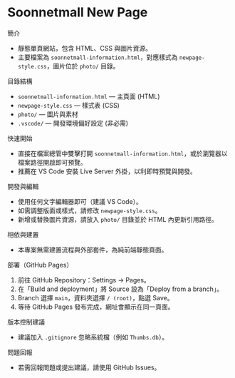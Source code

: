 # Soonnetmall New Page

簡介

- 靜態單頁網站，包含 HTML、CSS 與圖片資源。
- 主要檔案為 `soonnetmall-information.html`，對應樣式為 `newpage-style.css`，圖片位於 `photo/` 目錄。

目錄結構

- `soonnetmall-information.html` — 主頁面 (HTML)
- `newpage-style.css` — 樣式表 (CSS)
- `photo/` — 圖片與素材
- `.vscode/` — 開發環境偏好設定 (非必需)

快速開始

- 直接在檔案總管中雙擊打開 `soonnetmall-information.html`，或於瀏覽器以檔案路徑開啟即可預覽。
- 推薦在 VS Code 安裝 Live Server 外掛，以利即時預覽與開發。

開發與編輯

- 使用任何文字編輯器即可（建議 VS Code）。
- 如需調整版面或樣式，請修改 `newpage-style.css`。
- 新增或替換圖片資源，請放入 `photo/` 目錄並於 HTML 內更新引用路徑。

相依與建置

- 本專案無需建置流程與外部套件，為純前端靜態頁面。

部署（GitHub Pages）

1. 前往 GitHub Repository：Settings → Pages。
2. 在「Build and deployment」將 Source 設為「Deploy from a branch」。
3. Branch 選擇 `main`，資料夾選擇 `/ (root)`，點選 Save。
4. 等待 GitHub Pages 發布完成，網址會顯示在同一頁面。

版本控制建議

- 建議加入 `.gitignore` 忽略系統檔（例如 `Thumbs.db`）。

問題回報

- 若需回報問題或提出建議，請使用 GitHub Issues。

